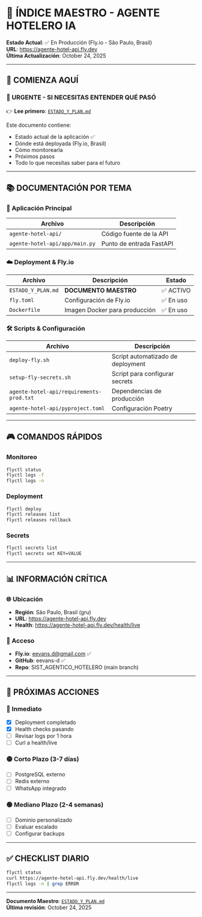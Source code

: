 # 📑 ÍNDICE MAESTRO - AGENTE HOTELERO IA

**Estado Actual**: ✅ En Producción (Fly.io - São Paulo, Brasil)  
**URL**: https://agente-hotel-api.fly.dev  
**Última Actualización**: October 24, 2025

---

## 🎯 COMIENZA AQUÍ

### 🔴 URGENTE - SI NECESITAS ENTENDER QUÉ PASÓ

👉 **Lee primero**: [`ESTADO_Y_PLAN.md`](ESTADO_Y_PLAN.md)

Este documento contiene:
- Estado actual de la aplicación ✅
- Dónde está deployada (Fly.io, Brasil)
- Cómo monitorearla
- Próximos pasos
- Todo lo que necesitas saber para el futuro

---

## 📚 DOCUMENTACIÓN POR TEMA

### 🏨 Aplicación Principal
| Archivo | Descripción |
|---------|-------------|
| `agente-hotel-api/` | Código fuente de la API |
| `agente-hotel-api/app/main.py` | Punto de entrada FastAPI |

### ☁️ Deployment & Fly.io
| Archivo | Descripción | Estado |
|---------|-------------|--------|
| `ESTADO_Y_PLAN.md` | **DOCUMENTO MAESTRO** | ✅ ACTIVO |
| `fly.toml` | Configuración de Fly.io | ✅ En uso |
| `Dockerfile` | Imagen Docker para producción | ✅ En uso |

### 🛠️ Scripts & Configuración
| Archivo | Descripción |
|---------|-------------|
| `deploy-fly.sh` | Script automatizado de deployment |
| `setup-fly-secrets.sh` | Script para configurar secrets |
| `agente-hotel-api/requirements-prod.txt` | Dependencias de producción |
| `agente-hotel-api/pyproject.toml` | Configuración Poetry |

---

## 🎮 COMANDOS RÁPIDOS

### Monitoreo
```bash
flyctl status
flyctl logs -f
flyctl logs -n
```

### Deployment
```bash
flyctl deploy
flyctl releases list
flyctl releases rollback
```

### Secrets
```bash
flyctl secrets list
flyctl secrets set KEY=VALUE
```

---

## 📊 INFORMACIÓN CRÍTICA

### 🌐 Ubicación
- **Región**: São Paulo, Brasil (gru)
- **URL**: https://agente-hotel-api.fly.dev
- **Health**: https://agente-hotel-api.fly.dev/health/live

### 👤 Acceso
- **Fly.io**: eevans.d@gmail.com ✅
- **GitHub**: eevans-d ✅
- **Repo**: SIST_AGENTICO_HOTELERO (main branch)

---

## 🚀 PRÓXIMAS ACCIONES

### 🔴 Inmediato
- [x] Deployment completado
- [x] Health checks pasando
- [ ] Revisar logs por 1 hora
- [ ] Curl a health/live

### 🟡 Corto Plazo (3-7 días)
- [ ] PostgreSQL externo
- [ ] Redis externo
- [ ] WhatsApp integrado

### 🟢 Mediano Plazo (2-4 semanas)
- [ ] Dominio personalizado
- [ ] Evaluar escalado
- [ ] Configurar backups

---

## ✅ CHECKLIST DIARIO

```bash
flyctl status
curl https://agente-hotel-api.fly.dev/health/live
flyctl logs -n | grep ERROR
```

---

**Documento Maestro**: [`ESTADO_Y_PLAN.md`](ESTADO_Y_PLAN.md)  
**Última revisión**: October 24, 2025

